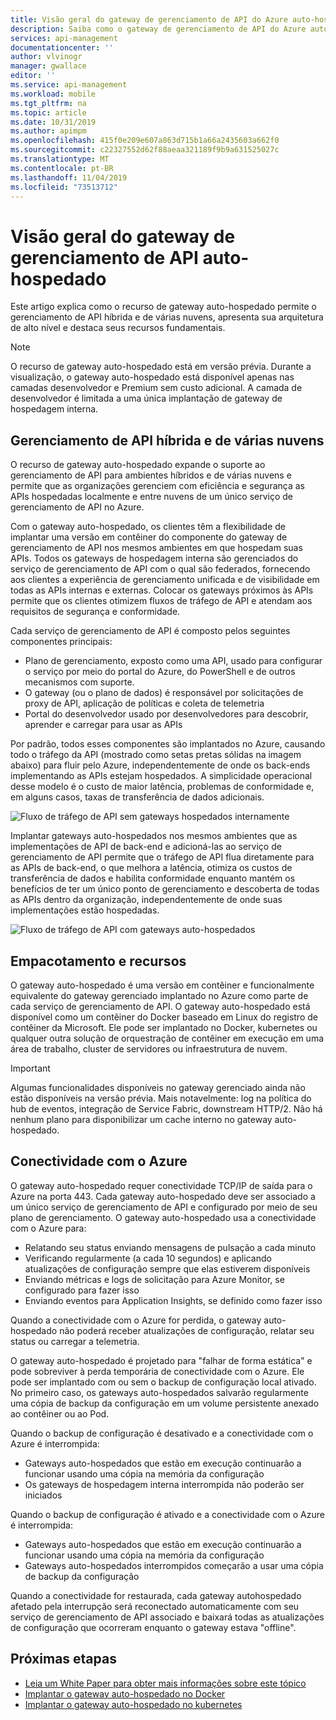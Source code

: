 ```yaml
---
title: Visão geral do gateway de gerenciamento de API do Azure auto-hospedado | Microsoft Docs
description: Saiba como o gateway de gerenciamento de API do Azure auto-hospedado ajuda as organizações a gerenciar APIs nos ambientes híbridos e de nuvem.
services: api-management
documentationcenter: ''
author: vlvinogr
manager: gwallace
editor: ''
ms.service: api-management
ms.workload: mobile
ms.tgt_pltfrm: na
ms.topic: article
ms.date: 10/31/2019
ms.author: apimpm
ms.openlocfilehash: 415f0e209e607a863d715b1a66a2435603a662f0
ms.sourcegitcommit: c22327552d62f88aeaa321189f9b9a631525027c
ms.translationtype: MT
ms.contentlocale: pt-BR
ms.lasthandoff: 11/04/2019
ms.locfileid: "73513712"
---
```

# <a name="self-hosted-api-management-gateway-overview"></a>Visão geral do gateway de gerenciamento de API auto-hospedado

Este artigo explica como o recurso de gateway auto-hospedado permite o gerenciamento de API híbrida e de várias nuvens, apresenta sua arquitetura de alto nível e destaca seus recursos fundamentais.

> [!NOTE]
> O recurso de gateway auto-hospedado está em versão prévia. Durante a visualização, o gateway auto-hospedado está disponível apenas nas camadas desenvolvedor e Premium sem custo adicional. A camada de desenvolvedor é limitada a uma única implantação de gateway de hospedagem interna.

## <a name="hybrid-and-multi-cloud-api-management"></a>Gerenciamento de API híbrida e de várias nuvens

O recurso de gateway auto-hospedado expande o suporte ao gerenciamento de API para ambientes híbridos e de várias nuvens e permite que as organizações gerenciem com eficiência e segurança as APIs hospedadas localmente e entre nuvens de um único serviço de gerenciamento de API no Azure.

Com o gateway auto-hospedado, os clientes têm a flexibilidade de implantar uma versão em contêiner do componente do gateway de gerenciamento de API nos mesmos ambientes em que hospedam suas APIs. Todos os gateways de hospedagem interna são gerenciados do serviço de gerenciamento de API com o qual são federados, fornecendo aos clientes a experiência de gerenciamento unificada e de visibilidade em todas as APIs internas e externas. Colocar os gateways próximos às APIs permite que os clientes otimizem fluxos de tráfego de API e atendam aos requisitos de segurança e conformidade.

Cada serviço de gerenciamento de API é composto pelos seguintes componentes principais:

-   Plano de gerenciamento, exposto como uma API, usado para configurar o serviço por meio do portal do Azure, do PowerShell e de outros mecanismos com suporte.
-   O gateway (ou o plano de dados) é responsável por solicitações de proxy de API, aplicação de políticas e coleta de telemetria
-   Portal do desenvolvedor usado por desenvolvedores para descobrir, aprender e carregar para usar as APIs

Por padrão, todos esses componentes são implantados no Azure, causando todo o tráfego da API (mostrado como setas pretas sólidas na imagem abaixo) para fluir pelo Azure, independentemente de onde os back-ends implementando as APIs estejam hospedados. A simplicidade operacional desse modelo é o custo de maior latência, problemas de conformidade e, em alguns casos, taxas de transferência de dados adicionais.

![Fluxo de tráfego de API sem gateways hospedados internamente](media/self-hosted-gateway-overview/without-gateways.png)

Implantar gateways auto-hospedados nos mesmos ambientes que as implementações de API de back-end e adicioná-las ao serviço de gerenciamento de API permite que o tráfego de API flua diretamente para as APIs de back-end, o que melhora a latência, otimiza os custos de transferência de dados e habilita conformidade enquanto mantém os benefícios de ter um único ponto de gerenciamento e descoberta de todas as APIs dentro da organização, independentemente de onde suas implementações estão hospedadas.

![Fluxo de tráfego de API com gateways auto-hospedados](media/self-hosted-gateway-overview/with-gateways.png)

## <a name="packaging-and-features"></a>Empacotamento e recursos

O gateway auto-hospedado é uma versão em contêiner e funcionalmente equivalente do gateway gerenciado implantado no Azure como parte de cada serviço de gerenciamento de API. O gateway auto-hospedado está disponível como um contêiner do Docker baseado em Linux do registro de contêiner da Microsoft. Ele pode ser implantado no Docker, kubernetes ou qualquer outra solução de orquestração de contêiner em execução em uma área de trabalho, cluster de servidores ou infraestrutura de nuvem.

> [!IMPORTANT]
> Algumas funcionalidades disponíveis no gateway gerenciado ainda não estão disponíveis na versão prévia. Mais notavelmente: log na política do hub de eventos, integração de Service Fabric, downstream HTTP/2. Não há nenhum plano para disponibilizar um cache interno no gateway auto-hospedado.

## <a name="connectivity-to-azure"></a>Conectividade com o Azure

O gateway auto-hospedado requer conectividade TCP/IP de saída para o Azure na porta 443. Cada gateway auto-hospedado deve ser associado a um único serviço de gerenciamento de API e configurado por meio de seu plano de gerenciamento. O gateway auto-hospedado usa a conectividade com o Azure para:

-   Relatando seu status enviando mensagens de pulsação a cada minuto
-   Verificando regularmente (a cada 10 segundos) e aplicando atualizações de configuração sempre que elas estiverem disponíveis
-   Enviando métricas e logs de solicitação para Azure Monitor, se configurado para fazer isso
-   Enviando eventos para Application Insights, se definido como fazer isso

Quando a conectividade com o Azure for perdida, o gateway auto-hospedado não poderá receber atualizações de configuração, relatar seu status ou carregar a telemetria.

O gateway auto-hospedado é projetado para "falhar de forma estática" e pode sobreviver à perda temporária de conectividade com o Azure. Ele pode ser implantado com ou sem o backup de configuração local ativado. No primeiro caso, os gateways auto-hospedados salvarão regularmente uma cópia de backup da configuração em um volume persistente anexado ao contêiner ou ao Pod.

Quando o backup de configuração é desativado e a conectividade com o Azure é interrompida:

-   Gateways auto-hospedados que estão em execução continuarão a funcionar usando uma cópia na memória da configuração
-   Os gateways de hospedagem interna interrompida não poderão ser iniciados

Quando o backup de configuração é ativado e a conectividade com o Azure é interrompida:

-   Gateways auto-hospedados que estão em execução continuarão a funcionar usando uma cópia na memória da configuração
-   Gateways auto-hospedados interrompidos começarão a usar uma cópia de backup da configuração

Quando a conectividade for restaurada, cada gateway autohospedado afetado pela interrupção será reconectado automaticamente com seu serviço de gerenciamento de API associado e baixará todas as atualizações de configuração que ocorreram enquanto o gateway estava "offline".

## <a name="next-steps"></a>Próximas etapas

-   [Leia um White Paper para obter mais informações sobre este tópico](https://aka.ms/hybrid-and-multi-cloud-api-management)
-   [Implantar o gateway auto-hospedado no Docker](api-management-howto-deploy-self-hosted-gateway-to-docker.md)
-   [Implantar o gateway auto-hospedado no kubernetes](api-management-howto-deploy-self-hosted-gateway-to-k8s.md)
